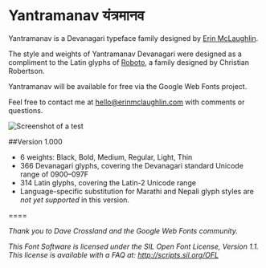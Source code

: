 Yantramanav यंत्रमानव 
=====

Yantramanav is a Devanagari typeface family designed by [Erin McLaughlin](http://www.erinmclaughlin.com). 

The style and weights of Yantramanav Devanagari were designed as a compliment to the Latin glyphs of [Roboto](http://www.google.com/fonts/specimen/Roboto), a family designed by Christian Robertson.

Yantramanav will be available for free via the Google Web Fonts project.

Feel free to contact me at hello@erinmclaughlin.com with comments or questions.


![Screenshot of a test](https://github.com/erinmclaughlin/Yantramanav/blob/master/Yantramanav_sm_preview.png)</a>

##Version 1.000
* 6 weights: Black, Bold, Medium, Regular, Light, Thin
* 366 Devanagari glyphs, covering the Devanagari standard Unicode range of 0900–097F
* 314 Latin glyphs, covering the Latin-2 Unicode range
* Language-specific substitution for Marathi and Nepali glyph styles are _not yet supported_ in this version.

====

_Thank you to Dave Crossland and the Google Web Fonts community._

_This Font Software is licensed under the SIL Open Font License, Version 1.1. This license is available with a FAQ at: http://scripts.sil.org/OFL_

